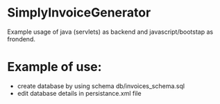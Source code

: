 # SimplyInvoiceGenerator
Example usage of java (servlets) as backend and javascript/bootstap as frondend.

# Example of use: 
- create database by using schema db/invoices_schema.sql
- edit database details in persistance.xml file
